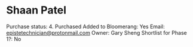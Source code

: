# Shaan Patel

Purchase status: 4. Purchased
Added to Bloomerang: Yes
Email: epistetechnician@protonmail.com
Owner: Gary Sheng
Shortlist for Phase 1?: No